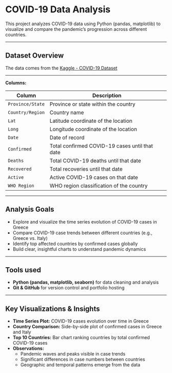 # COVID-19 Data Analysis

This project analyzes COVID-19 data using Python (pandas, matplotlib) to visualize and compare the pandemic’s progression across different countries.

---

## Dataset Overview
The data comes from the [Kaggle - COVID-19 Dataset](https://www.kaggle.com/datasets/imdevskp/corona-virus-report)

---

**Columns:**

| Column | Description |
|------- |------------ |
| `Province/State` | Province or state within the country |
| `Country/Region` | Country name |
| `Lat` | Latitude coordinate of the location |
| `Long` | Longitude coordinate of the location |
| `Date` | Date of record |
| `Confirmed` | Total confirmed COVID-19 cases until that date |
| `Deaths` | Total COVID-19 deaths until that date |
| `Recovered` | Total recoveries until that date |
| `Active` | Active COVID-19 cases on that date |
| `WHO Region` | WHO region classification of the country |

---

## Analysis Goals
- Explore and visualize the time series evolution of COVID-19 cases in Greece
- Compare COVID-19 case trends between different countries (e.g., Greece vs. Italy)
- Identify top affected countries by confirmed cases globally 
- Build clear, insightful charts to understand pandemic dynamics

---

## Tools used
- **Python (pandas, matplotlib, seaborn)** for data cleaning and analysis
- **Git & GitHub** for version control and portfolio hosting

---

## Key Visualizations & Insights
- **Time Series Plot:** COVID-19 cases evolution over time in Greece
- **Country Comparison:** Side-by-side plot of confirmed cases in Greece and Italy
- **Top 10 Countries:** Bar chart ranking countries by total confirmed COVID-19 cases
- **Observations:** 
    - Pandemic waves and peaks visible in case trends
    - Significant differences in case numbers between countries
    - Geographic and temporal patterns emerge from the data

